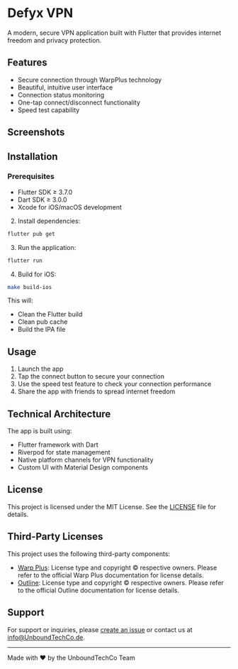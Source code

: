 # Defyx VPN

A modern, secure VPN application built with Flutter that provides internet freedom and privacy protection.

## Features

- Secure connection through WarpPlus technology
- Beautiful, intuitive user interface
- Connection status monitoring
- One-tap connect/disconnect functionality
- Speed test capability

## Screenshots

<!-- Add screenshot images here when available -->

## Installation

### Prerequisites

- Flutter SDK ≥ 3.7.0
- Dart SDK ≥ 3.0.0
- Xcode for iOS/macOS development


2. Install dependencies:

```bash
flutter pub get
```

3. Run the application:

```bash
flutter run
```

4. Build for iOS:

```bash
make build-ios
```

This will:
- Clean the Flutter build
- Clean pub cache
- Build the IPA file

## Usage

1. Launch the app
2. Tap the connect button to secure your connection
3. Use the speed test feature to check your connection performance
4. Share the app with friends to spread internet freedom

## Technical Architecture

The app is built using:

- Flutter framework with Dart
- Riverpod for state management
- Native platform channels for VPN functionality
- Custom UI with Material Design components

## License

This project is licensed under the MIT License. See the [LICENSE](LICENSE) file for details.

## Third-Party Licenses

This project uses the following third-party components:

- [Warp Plus](https://github.com/bepass-org/warp-plus): License type and copyright © respective owners. Please refer to the official Warp Plus documentation for license details.
- [Outline](https://github.com/Jigsaw-Code/outline-apps): License type and copyright © respective owners. Please refer to the official Outline documentation for license details.

## Support

For support or inquiries, please [create an issue](https://github.com/UnboundTechCo/defyxVPN/issues) or contact us at info@UnboundTechCo.de.

---

Made with ❤️ by the UnboundTechCo Team
